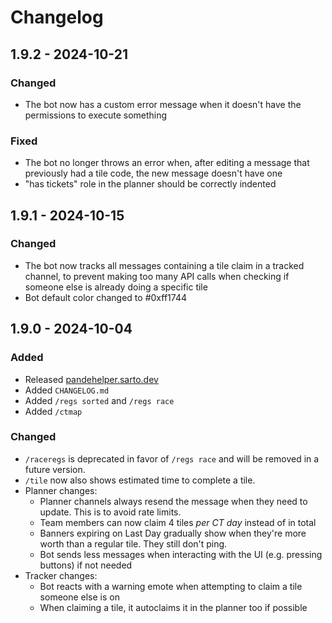 # Changelog

## 1.9.2 - 2024-10-21

### Changed
- The bot now has a custom error message when it doesn't have the permissions to execute something

### Fixed
- The bot no longer throws an error when, after editing a message that previously had a tile code, the new message doesn't have one
- "has tickets" role in the planner should be correctly indented

## 1.9.1 - 2024-10-15

### Changed
- The bot now tracks all messages containing a tile claim in a tracked channel, to prevent making too many API calls when checking if someone else is already doing a specific tile
- Bot default color changed to #0xff1744

## 1.9.0 - 2024-10-04

### Added
- Released [pandehelper.sarto.dev](https://pandehelper.sarto.dev)
- Added `CHANGELOG.md`
- Added `/regs sorted` and `/regs race`
- Added `/ctmap`

### Changed
- `/raceregs` is deprecated in favor of `/regs race` and will be removed in a future version.
- `/tile` now also shows estimated time to complete a tile.
- Planner changes:
  - Planner channels always resend the message when they need to update. This is to avoid rate limits.
  - Team members can now claim 4 tiles *per CT day* instead of in total
  - Banners expiring on Last Day gradually show when they're more worth than a regular tile. They still don't ping.
  - Bot sends less messages when interacting with the UI (e.g. pressing buttons) if not needed
- Tracker changes:
  - Bot reacts with a warning emote when attempting to claim a tile someone else is on
  - When claiming a tile, it autoclaims it in the planner too if possible
